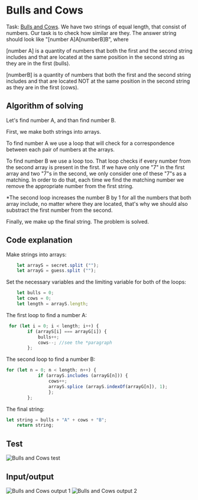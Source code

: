 # Bulls and Cows
Task: [Bulls and Cows](https://leetcode.com/problems/bulls-and-cows/).
We have two strings of equal length, that consist of numbers. Our task is to check how similar are they. 
The answer string should look like "[number A]A[numberB]B", where

[number A] is a quantity of numbers that both the first and the second string includes 
and that are located at the same position in the second string as they are in the first (bulls).

[numberB] is a quantity of numbers that both the first and the second string includes 
and that are located NOT at the same position in the second string as they are in the first (cows).


## Algorithm of solving

Let's find number A, and than find number B.

First, we make both strings into arrays.

To find number A we use a loop that will check for a correspondence between each pair of numbers at the arrays.

To find number B we use a loop too. That loop checks if every number from the second array is present in the first. 
If we have only one "7" in the first array and two "7"s in the second, we only consider one of these "7"s as a matching.
In order to do that, each time we find the matching number we remove the appropriate number from the first string. 

*The second loop increases the number B by 1 for all the numbers that both array include, no matter where they are located, 
that's why we should also substract the first number from the second.

Finally, we make up the final string. The problem is solved.


## Code explanation

Make strings into arrays:
```javascript
    let arrayS = secret.split ("");
    let arrayG = guess.split ("");
```

Set the necessary variables and the limiting variable for both of the loops:
```javascript
    let bulls = 0;
    let cows = 0;
    let length = arrayS.length; 
```

The first loop to find a number A:
```javascript
 for (let i = 0; i < length; i++) {
        if (arrayS[i] === arrayG[i]) {
            bulls++;
            cows--; //see the *paragraph
        };
```
The second loop to find a number B:
```javascript
for (let n = 0; n < length; n++) {
            if (arrayS.includes (arrayG[n])) {
                cows++;
                arrayS.splice (arrayS.indexOf(arrayG[n]), 1);
                };
        };
```
The final string:

```javascript
let string = bulls + "A" + cows + "B";
    return string;
```

## Test
![Bulls and Cows test](https://github.com/alisa-rogers/solved-leetcode-problems/blob/master/bulls%20and%20cows/bulls%20and%20cows%20test.PNG)
## Input/output
![Bulls and Cows output 1](https://github.com/alisa-rogers/solved-leetcode-problems/blob/master/bulls%20and%20cows/bulls%20and%20cows%20output%201.PNG)
![Bulls and Cows output 2](https://github.com/alisa-rogers/solved-leetcode-problems/blob/master/bulls%20and%20cows/bulls%20and%20cows%20output%202.PNG)
